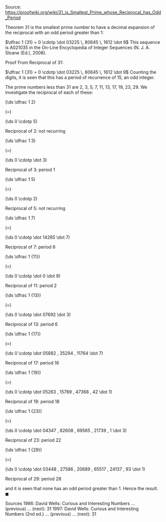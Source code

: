 # 

Source: https://proofwiki.org/wiki/31_is_Smallest_Prime_whose_Reciprocal_has_Odd_Period

Theorem
$31$ is the smallest prime number to have a decimal expansion of the reciprocal with an odd period greater than $1$:

$\dfrac 1 {31} = 0 \cdotp \dot 03225 \, 80645 \, 1612 \dot 9$
This sequence is A021035 in the On-Line Encyclopedia of Integer Sequences (N. J. A. Sloane (Ed.), 2008).


Proof
From Reciprocal of $31$:

$\dfrac 1 {31} = 0 \cdotp \dot 03225 \, 80645 \, 1612 \dot 9$
Counting the digits, it is seen that this has a period of recurrence of $15$, an odd integer.

The prime numbers less than $31$ are $2$, $3$, $5$, $7$, $11$, $13$, $17$, $19$, $23$, $29$.
We investigate the reciprocal of each of these:














\(\ds \dfrac 1 2\)

\(=\)







\(\ds 0 \cdotp 5\)





Reciprocal of $2$: not recurring














\(\ds \dfrac 1 3\)

\(=\)







\(\ds 0 \cdotp \dot 3\)





Reciprocal of $3$: period $1$














\(\ds \dfrac 1 5\)

\(=\)







\(\ds 0 \cdotp 2\)





Reciprocal of $5$: not recurring














\(\ds \dfrac 1 7\)

\(=\)







\(\ds 0 \cdotp \dot 14285 \dot 7\)





Reciprocal of $7$: period $6$














\(\ds \dfrac 1 {11}\)

\(=\)







\(\ds 0 \cdotp \dot 0 \dot 9\)





Reciprocal of $11$: period $2$














\(\ds \dfrac 1 {13}\)

\(=\)







\(\ds 0 \cdotp \dot 07692 \dot 3\)





Reciprocal of $13$: period $6$














\(\ds \dfrac 1 {17}\)

\(=\)







\(\ds 0 \cdotp \dot 05882 \, 35294 \, 11764 \dot 7\)





Reciprocal of $17$: period $16$














\(\ds \dfrac 1 {19}\)

\(=\)







\(\ds 0 \cdotp \dot 05263 \, 15789 \, 47368 \, 42 \dot 1\)





Reciprocal of $19$: period $18$














\(\ds \dfrac 1 {23}\)

\(=\)







\(\ds 0 \cdotp \dot 04347 \, 82608 \, 69565 \, 21739 \, 1 \dot 3\)





Reciprocal of $23$: period $22$














\(\ds \dfrac 1 {29}\)

\(=\)







\(\ds 0 \cdotp \dot 03448 \, 27586 \, 20689 \, 65517 \, 24137 \, 93 \dot 1\)





Reciprocal of $29$: period $28$



and it is seen that none has an odd period greater than $1$.
Hence the result.
$\blacksquare$


Sources
1986: David Wells: Curious and Interesting Numbers ... (previous) ... (next): $31$
1997: David Wells: Curious and Interesting Numbers (2nd ed.) ... (previous) ... (next): $31$




